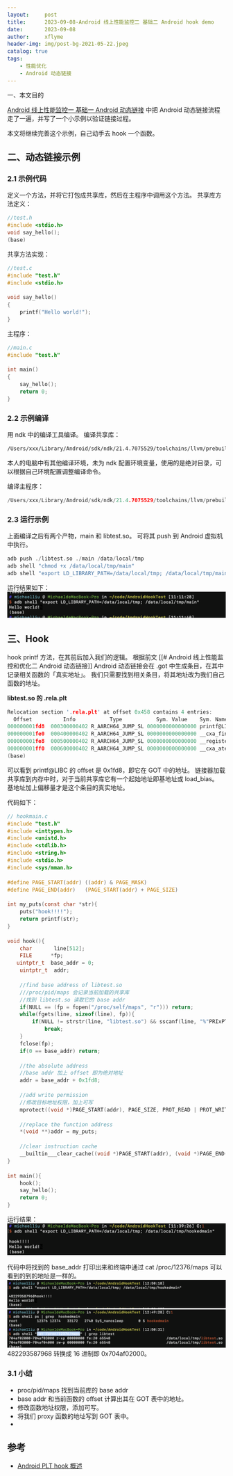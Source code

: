 ```yaml
---
layout:     post
title:      2023-09-08-Android 线上性能监控二 基础二 Android hook demo
date:       2023-09-08
author:     xflyme
header-img: img/post-bg-2021-05-22.jpeg
catalog: true
tags:
    - 性能优化
    - Android 动态链接
---
```


一、本文目的

[Android 线上性能监控一 基础一 Android 动态链接](https://8018.github.io/2023/09/21/Android-线上性能监控一-基础一-Android-动态链接/) 中把 Android 动态链接流程走了一遍，并写了一个小示例以验证链接过程。

本文将继续完善这个示例，自己动手去 hook 一个函数。

## 二、动态链接示例

### 2.1 示例代码
定义一个方法，并将它打包成共享库，然后在主程序中调用这个方法。
共享库方法定义：
```c
//test.h
#include <stdio.h>
void say_hello();
(base) 
```

共享方法实现：
```c
//test.c
#include "test.h"
#include <stdio.h>

void say_hello()
{
    printf("Hello world!");
}
```

主程序：
```c
//main.c
#include "test.h"

int main()
{
    say_hello();
    return 0;
}
```

### 2.2 示例编译
用 ndk 中的编译工具编译。
编译共享库：
```sh
/Users/xxx/Library/Android/sdk/ndk/21.4.7075529/toolchains/llvm/prebuilt/darwin-x86_64/bin/aarch64-linux-android29-clang --sysroot=/Users/xxx/Library/Android/sdk/ndk/21.4.7075529/platforms/android-29/arch-arm64 -isystem/Users/xxx/Library/Android/sdk/ndk/21.4.7075529/sysroot/usr/include -isystem/Users/xxx/Library/Android/sdk/ndk/21.4.7075529/sysroot/usr/include/aarch64-linux-android -pie /Users/xxx/code/AndroidHookTest/test.c -fPIC -shared -o /Users/xxx/code/AndroidHookTest/libtest.so
```
本人的电脑中有其他编译环境，未为 ndk 配置环境变量，使用的是绝对目录，可以根据自己环境配置调整编译命令。

编译主程序：
```c
/Users/xxx/Library/Android/sdk/ndk/21.4.7075529/toolchains/llvm/prebuilt/darwin-x86_64/bin/aarch64-linux-android29-clang --sysroot=/Users/xxx/Library/Android/sdk/ndk/21.4.7075529/platforms/android-29/arch-arm64 -isystem/Users/xxx/Library/Android/sdk/ndk/21.4.7075529/sysroot/usr/include -isystem/Users/xxx/Library/Android/sdk/ndk/21.4.7075529/sysroot/usr/include/aarch64-linux-android -pie /Users/michaelliu/code/AndroidHookTest/main.c -L. -ltest -o /Users/xxx/code/AndroidHookTest/main
```

### 2.3 运行示例
上面编译之后有两个产物，main 和 libtest.so。
可将其 push 到 Android 虚拟机中执行。

```c
adb push ./libtest.so ./main /data/local/tmp
adb shell "chmod +x /data/local/tmp/main"
adb shell "export LD_LIBRARY_PATH=/data/local/tmp; /data/local/tmp/main"
```
运行结果如下：
![](/img/linker-demo-1.png)

## 三、Hook

hook printf 方法，在其前后加入我们的逻辑。
根据前文 [[# Android 线上性能监控和优化二 Android 动态链接]] Android 动态链接会在 .got 中生成条目，在其中记录相关函数的「真实地址」。
我们只需要找到相关条目，将其地址改为我们自己函数的地址。

**libtest.so 的 .rela.plt**
```c
Relocation section '.rela.plt' at offset 0x458 contains 4 entries:
  Offset          Info           Type           Sym. Value    Sym. Name + Addend
000000001fd8  000300000402 R_AARCH64_JUMP_SL 0000000000000000 printf@LIBC + 0
000000001fe0  000400000402 R_AARCH64_JUMP_SL 0000000000000000 __cxa_finalize@LIBC + 0
000000001fe8  000500000402 R_AARCH64_JUMP_SL 0000000000000000 __register_atfork@LIBC + 0
000000001ff0  000600000402 R_AARCH64_JUMP_SL 0000000000000000 __cxa_atexit@LIBC + 0
(base) 

```
可以看到 printf@LIBC 的 offset 是 0x1fd8，即它在 GOT 中的地址。
链接器加载共享库到内存中时，对于当前共享库它有一个起始地址即基地址或 load_bias。
基地址加上偏移量才是这个条目的真实地址。

代码如下：
```c
// hookmain.c
#include "test.h"
#include <inttypes.h>
#include <unistd.h>
#include <stdlib.h>
#include <string.h>
#include <stdio.h>
#include <sys/mman.h>
 
#define PAGE_START(addr) ((addr) & PAGE_MASK)
#define PAGE_END(addr)   (PAGE_START(addr) + PAGE_SIZE)
 
int my_puts(const char *str){
    puts("hook!!!!");
    return printf(str);
}
 
void hook(){
    char       line[512];
    FILE      *fp;
   uintptr_t  base_addr = 0;
    uintptr_t  addr;
 
    //find base address of libtest.so
	///proc/pid/maps 会记录当前加载的共享库
    //找到 libtest.so 读取它的 base addr
    if(NULL == (fp = fopen("/proc/self/maps", "r"))) return;
    while(fgets(line, sizeof(line), fp)){
        if(NULL != strstr(line, "libtest.so") && sscanf(line, "%"PRIxPTR"-%*lx %*4s 00000000", &base_addr) == 1)
            break;
    }
    fclose(fp);
    if(0 == base_addr) return;
 
    //the absolute address
	//base addr 加上 offset 即为绝对地址
    addr = base_addr + 0x1fd8;
 
    //add write permission
    //修改目标地址权限，加上可写
    mprotect((void *)PAGE_START(addr), PAGE_SIZE, PROT_READ | PROT_WRITE);
 
    //replace the function address
    *(void **)addr = my_puts;
 
    //clear instruction cache
    __builtin___clear_cache((void *)PAGE_START(addr), (void *)PAGE_END(addr));
}
 
int main(){
    hook();
    say_hello();
    return 0;
}
```

运行结果：
![](/img/linker-demo-2.png)

代码中将找到的 base_addr 打印出来和终端中通过 cat /proc/12376/maps 可以看到的到的地址是一样的。
![](/img/linker-demo-3.png)
![](/img/linker-demo-4.png)
482293587968 转换成 16 进制即 0x704af02000。

### 3.1 小结
* proc/pid/maps 找到当前库的 base addr
* base addr 和当前函数的 offset 计算出其在 GOT 表中的地址。
* 修改函数地址权限，添加可写。
* 将我们 proxy 函数的地址写到 GOT 表中。
* 
## 参考
* [Android PLT hook 概述](https://github.com/iqiyi/xHook/blob/master/docs/overview/android_plt_hook_overview.zh-CN.md)